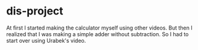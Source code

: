 # dis-project
At first I started making the calculator myself using other videos. But then I realized that I was making a simple adder without subtraction. So I had to start over using Urabek's video.
